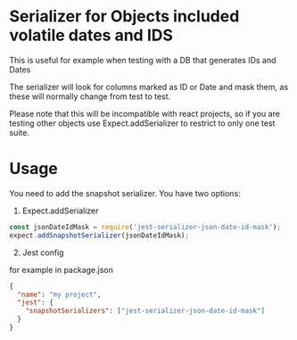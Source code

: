 # Serializer for Objects included volatile dates and IDS

This is useful for example when testing with a DB that generates IDs and Dates 

The serializer will look for columns marked as ID or Date and mask them, as these will normally change from test to test.

Please note that this will be incompatible with react projects, so if you are testing other objects use Expect.addSerializer to restrict to only one test suite.

# Usage

You need to add the snapshot serializer. You have two options:

1. Expect.addSerializer

```js
const jsonDateIdMask = require('jest-serializer-json-date-id-mask');
expect.addSnapshotSerializer(jsonDateIdMask);
```

2. Jest config

for example in package.json
```json
{
  "name": "my project",
  "jest": {
    "snapshotSerializers": ["jest-serializer-json-date-id-mask"]
  }
}
```
